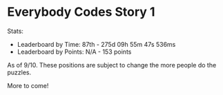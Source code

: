 # Everybody Codes Story 1

Stats:

- Leaderboard by Time: 87th - 275d 09h 55m 47s 536ms
- Leaderboard by Points: N/A - 153 points

As of 9/10. These positions are subject to change the more people do the puzzles.

More to come!